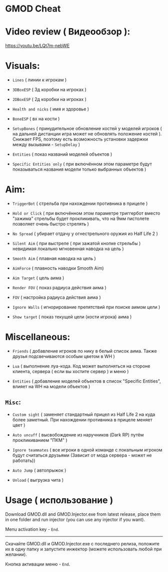 # GMOD Cheat
# Video review ( Видеообзор ):
https://youtu.be/LQt7m-nebWE
# Visuals: 
  - `Lines` ( линии к игрокам ) 

  - `3DBoxESP` ( 3д коробки на игроках ) 
  
  - `2DBoxESP` ( 2д коробки на игроках )

  - `Health and nicks` ( имя и здоровье )

  - `BoneESP` ( вх на кости )

  - `SetupBones` ( принудительное обновление костей у моделей игроков ( на дальней дистанции игра может не обновлять положение костей ). Снижает FPS, поэтому есть возможность установки задержки между вызывами - `SetupDelay` )

  - `Entities` (  показ названий моделей объектов )

  - `Specific Entities only` ( при включённом этом параметре будут показываться названия модели только выбранных объектов )

# Aim: 
  - `TriggerBot` ( стрельба при нахождении противника в прицеле ) 

  - `Hold or Click` ( при включённом этом параметре триггербот вместо "зажима" стрельбы будет прокликивать, что на 9мм пистолете позволяет очень быстро стрелять )

  - `No Spread` ( убирает отдачу у огнестрельного оружия из Half Life 2 )

  - `Silent Aim` ( при выстреле ( при зажатой кнопке стрельбы ) невидимая локально мгновенная наводка на цель  ) 

  - `Smooth Aim` ( плавная наводка на цель )

  - `AimForce` ( плавность наводки Smooth Aim)

  - `Aim Target` ( цель аима ) 

  - `Render FOV` ( показ радиуса действия аима )

  - `FOV` ( настройка радиуса действия аима ) 

  - `Ignore Walls` ( игнорирование препятствий при поиске аимом цели ) 

  - `Show target` ( показ текущей цели (кости игрока) аима ) 

# Miscellaneous: 
  - `Friends` ( добавление игроков по нику в белый список аима. Также друзья подсвечиваются особым цветом в WH )
 
  - `Lua` ( выполнение луа-кода. Код может выполняться на стороне клиента, сервера ( если вы хостите сервер ) и меню )
   
  - `Entities` ( добавление моделей объектов в список "Specific Entities", влияет на WH на модели объектов ) 

  ## `Misc`: 

   - `Custom sight` ( заменяет стандартный прицел из Half Life 2 на куда более заметный. При нахождении противника в прицеле меняет цвет ) 

   - `Auto uncuff` ( высвобождение из наручников (Dark RP) путём прокликиванием "ПКМ" ) 

   - `Ignore teammates` ( все игроки в одной команде с локальным игроком будут считаться друзьями (Зависит от мода сервера - может не работать)) 

   - `Auto Jump` ( автопрыжок )
   
   - `Unload` ( выгрузка чита )
# Usage ( использование )
Download GMOD.dll and GMOD.Injector.exe from latest release, place them in one folder and run injector (you can use any injector if you want).

Menu activation key - `End`.

---

Скачайте GMOD.dll и GMOD.Injector.exe с последнего релиза, положите их в одну папку и запустите инжектор (можете использовать любой при желании).

Кнопка активации меню - `End`.

